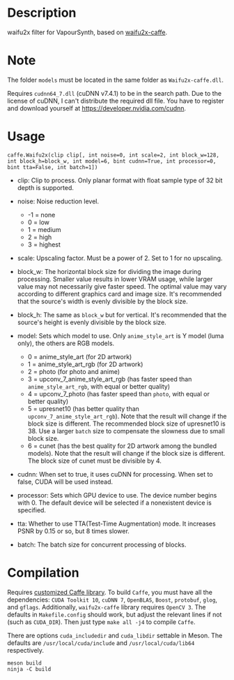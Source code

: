 Description
===========

waifu2x filter for VapourSynth, based on [waifu2x-caffe](https://github.com/lltcggie/waifu2x-caffe).


Note
====

The folder `models` must be located in the same folder as `Waifu2x-caffe.dll`.

Requires `cudnn64_7.dll` (cuDNN v7.4.1) to be in the search path. Due to the license of cuDNN, I can't distribute the required dll file. You have to register and download yourself at https://developer.nvidia.com/cudnn.


Usage
=====

    caffe.Waifu2x(clip clip[, int noise=0, int scale=2, int block_w=128, int block_h=block_w, int model=6, bint cudnn=True, int processor=0, bint tta=False, int batch=1])

* clip: Clip to process. Only planar format with float sample type of 32 bit depth is supported.

* noise: Noise reduction level.
  * -1 = none
  * 0 = low
  * 1 = medium
  * 2 = high
  * 3 = highest

* scale: Upscaling factor. Must be a power of 2. Set to 1 for no upscaling.

* block_w: The horizontal block size for dividing the image during processing. Smaller value results in lower VRAM usage, while larger value may not necessarily give faster speed. The optimal value may vary according to different graphics card and image size. It's recommended that the source's width is evenly divisible by the block size.

* block_h: The same as `block_w` but for vertical. It's recommended that the source's height is evenly divisible by the block size.

* model: Sets which model to use. Only `anime_style_art` is Y model (luma only), the others are RGB models.
  * 0 = anime_style_art (for 2D artwork)
  * 1 = anime_style_art_rgb (for 2D artwork)
  * 2 = photo (for photo and anime)
  * 3 = upconv_7_anime_style_art_rgb (has faster speed than `anime_style_art_rgb`, with equal or better quality)
  * 4 = upconv_7_photo (has faster speed than `photo`, with equal or better quality)
  * 5 = upresnet10 (has better quality than `upconv_7_anime_style_art_rgb`). Note that the result will change if the block size is different. The recommended block size of upresnet10 is 38. Use a larger `batch` size to compensate the slowness due to small block size.
  * 6 = cunet (has the best quality for 2D artwork among the bundled models). Note that the result will change if the block size is different. The block size of cunet must be divisible by 4.

* cudnn: When set to true, it uses cuDNN for processing. When set to false, CUDA will be used instead.

* processor: Sets which GPU device to use. The device number begins with 0. The default device will be selected if a nonexistent device is specified.

* tta: Whether to use TTA(Test-Time Augmentation) mode. It increases PSNR by 0.15 or so, but 8 times slower.

* batch: The batch size for concurrent processing of blocks.


Compilation
===========

Requires [customized Caffe library](https://github.com/HolyWu/caffe). To build `Caffe`, you must have all the dependencies: `CUDA Toolkit 10`, `cuDNN 7`, `OpenBLAS`, `Boost`, `protobuf`, `glog`, and `gflags`. Additionally, `waifu2x-caffe` library requires `OpenCV 3`. The defaults in `Makefile.config` should work, but adjust the relevant lines if not (such as `CUDA_DIR`). Then just type `make all -j4` to compile `Caffe`.

There are options `cuda_includedir` and `cuda_libdir` settable in Meson. The defaults are `/usr/local/cuda/include` and `/usr/local/cuda/lib64` respectively.
```
meson build
ninja -C build
```
